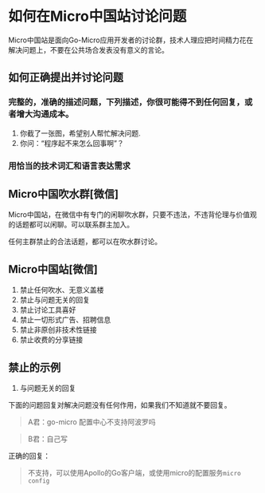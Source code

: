 # 如何在Micro中国站讨论问题

Micro中国站是面向Go-Micro应用开发者的讨论群，技术人理应把时间精力花在解决问题上，不要在公共场合发表没有意义的言论。

## 如何正确提出并讨论问题

### 完整的，准确的描述问题，下列描述，你很可能得不到任何回复，或者增大沟通成本。

1. 你截了一张图，希望别人帮忙解决问题.
2. 你问：“程序起不来怎么回事啊”？

### 用恰当的技术词汇和语言表达需求


## Micro中国吹水群[微信]

Micro中国站，在微信中有专门的闲聊吹水群，只要不违法，不违背伦理与价值观的话题都可以闲聊。可以联系群主加入。

任何主群禁止的合法话题，都可以在吹水群讨论。

## Micro中国站[微信]

1. 禁止任何吹水、无意义盖楼
2. 禁止与问题无关的回复
2. 禁止讨论工具喜好
3. 禁止一切形式广告、招聘信息
5. 禁止非原创非技术性链接
6. 禁止收费的分享链接

## 禁止的示例

1. 与问题无关的回复

下面的问题回复对解决问题没有任何作用，如果我们不知道就不要回复。

> A君：go-micro 配置中心不支持阿波罗吗

> B君：自己写

正确的回复：

> 不支持，可以使用Apollo的Go客户端，或使用micro的配置服务`micro config` 
